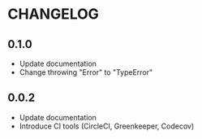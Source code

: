 # CHANGELOG

## 0.1.0

- Update documentation
- Change throwing "Error" to "TypeError"

## 0.0.2

- Update documentation
- Introduce CI tools (CircleCI, Greenkeeper, Codecov)
